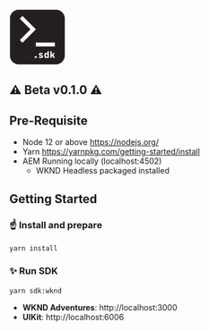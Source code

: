 <img src="storystore-sdk.png" width="100" height="100" />

## ⚠️ Beta v0.1.0 ⚠️

## Pre-Requisite

- Node 12 or above https://nodejs.org/
- Yarn https://yarnpkg.com/getting-started/install
- AEM Running locally (localhost:4502)
  - WKND Headless packaged installed

## Getting Started

### ☝️ Install and prepare

`yarn install`

### ✨ Run SDK

`yarn sdk:wknd`

- **WKND Adventures**: http://localhost:3000
- **UIKit**: http://localhost:6006
